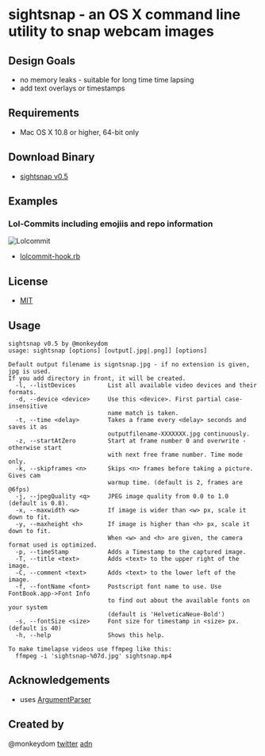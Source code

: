 # sightsnap - an OS X command line utility to snap webcam images

## Design Goals
* no memory leaks - suitable for long time time lapsing
* add text overlays or timestamps

## Requirements
* Mac OS X 10.8 or higher, 64-bit only

## Download Binary
* [sightsnap v0.5](http://cl.ly/OE1U)

## Examples
### Lol-Commits including emojiis and repo information
![Lolcommit](http://cl.ly/OAF1/2013-04-09_11-41-04_domtina.local.jpg)
* [lolcommit-hook.rb](https://github.com/monkeydom/sightsnap/blob/develop/examples/lolsnapcommit-hook.rb)
## License

* [MIT](http://www.opensource.org/licenses/mit-license.php)

## Usage

```
sightsnap v0.5 by @monkeydom
usage: sightsnap [options] [output[.jpg|.png]] [options]

Default output filename is signtsnap.jpg - if no extension is given, jpg is used.
If you add directory in front, it will be created.
  -l, --listDevices         List all available video devices and their formats.
  -d, --device <device>     Use this <device>. First partial case-insensitive
                            name match is taken.
  -t, --time <delay>        Takes a frame every <delay> seconds and saves it as
                            outputfilename-XXXXXXX.jpg continuously.
  -z, --startAtZero         Start at frame number 0 and overwrite - otherwise start
                            with next free frame number. Time mode only.
  -k, --skipframes <n>      Skips <n> frames before taking a picture. Gives cam
                            warmup time. (default is 2, frames are @6fps)
  -j, --jpegQuality <q>     JPEG image quality from 0.0 to 1.0 (default is 0.8).
  -x, --maxwidth <w>        If image is wider than <w> px, scale it down to fit.
  -y, --maxheight <h>       If image is higher than <h> px, scale it down to fit.
                            When <w> and <h> are given, the camera format used is optimized.
  -p, --timeStamp           Adds a Timestamp to the captured image.
  -T, --title <text>        Adds <text> to the upper right of the image.
  -C, --comment <text>      Adds <text> to the lower left of the image.
  -f, --fontName <font>     Postscript font name to use. Use FontBook.app->Font Info
                            to find out about the available fonts on your system
                            (default is 'HelveticaNeue-Bold')
  -s, --fontSize <size>     Font size for timestamp in <size> px. (default is 40)
  -h, --help                Shows this help.

To make timelapse videos use ffmpeg like this:
  ffmpeg -i 'sightsnap-%07d.jpg' sightsnap.mp4
```

## Acknowledgements
* uses [ArgumentParser](https://github.com/NSError/ArgumentParser)

## Created by
@monkeydom [twitter](http://twitter.com/monkeydom) [adn](http://alpha.app.net/monkeydom)